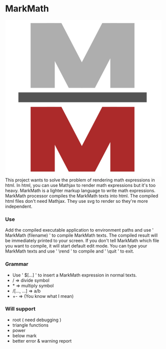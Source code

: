 # MarkMath 
![](icon/MarkMathIcon.jpeg) 
This project wants to solve the problem of rendering math expressions in html. 
In html, you can use Mathjax to render math expressions but it's too heavy. MarkMath is a lighter markup language to write math expressions. 
MarkMath processor compiles the MarkMath texts into html. The compiled html files don't need Mathjax. They use svg to render so they're more independent. 
### Use 
Add the compiled executable application to environment paths and use ' MarkMath (filename) ' to compile MarkMath texts. The compiled result will be immediately printed to your screen. 
If you don't tell MarkMath which file you want to compile, it will start default edit mode. You can type your MarkMath texts and use ' \rend ' to compile and ' \quit ' to exit. 
### Grammar 
* Use ' $[...] ' to insert a  MarkMath expression in normal texts. 
* / => divide symbol 
* \* => multiply symbol 
* /[..., ...] => a/b 
* +- => (You know what I mean) 
### Will support 
* root ( need debugging )
* triangle functions 
* power 
* below mark 
* better error & warning report